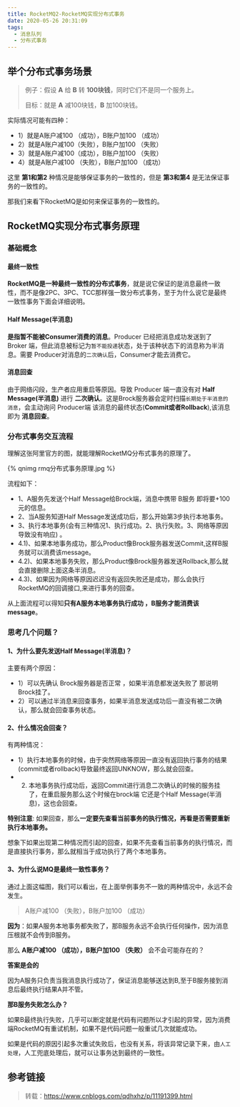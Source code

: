 ```yaml
---
title: RocketMQ2-RocketMQ实现分布式事务
date: 2020-05-26 20:31:09
tags:
  - 消息队列
  - 分布式事务
---
```


## 举个分布式事务场景

>  例子：假设 **A** 给 **B** 转 **100块钱**，同时它们不是同一个服务上。
>
> 目标：就是 **A** 减100块钱，**B** 加100块钱。

实际情况可能有四种：

- 1）就是A账户减100 （成功），B账户加100 （成功） 
- 2）就是A账户减100（失败），B账户加100 （失败） 
- 3）就是A账户减100（成功），B账户加100 （失败） 
- 4）就是A账户减100 （失败），B账户加100 （成功）

这里 **第1和第2** 种情况是能够保证事务的一致性的，但是 **第3和第4** 是无法保证事务的一致性的。

那我们来看下RocketMQ是如何来保证事务的一致性的。

## RocketMQ实现分布式事务原理

### 基础概念

#### 最终一致性

**RocketMQ是一种最终一致性的分布式事务**，就是说它保证的是消息最终一致性，而不是像2PC、3PC、TCC那样强一致分布式事务，至于为什么说它是最终一致性事务下面会详细说明。

#### Half Message(半消息)

**是指暂不能被Consumer消费的消息**。Producer 已经把消息成功发送到了 Broker 端，但此消息被标记为`暂不能投递`状态，处于该种状态下的消息称为半消息。需要 Producer对消息的`二次确认`后，Consumer才能去消费它。

#### 消息回查

由于网络闪段，生产者应用重启等原因。导致 Producer 端一直没有对 **Half Message(半消息)** 进行 **二次确认**。这是Brock服务器会定时扫描`长期处于半消息的消息`，会主动询问 Producer端 该消息的最终状态(**Commit或者Rollback**),该消息即为 **消息回查**。

### 分布式事务交互流程

理解这张阿里官方的图，就能理解RocketMQ分布式事务的原理了。

{% qnimg rmq分布式事务原理.jpg %}

流程如下：

- 1、A服务先发送个Half Message给Brock端，消息中携带 B服务 即将要+100元的信息。 
- 2、当A服务知道Half Message发送成功后，那么开始第3步执行本地事务。 
- 3、执行本地事务(会有三种情况1、执行成功。2、执行失败。3、网络等原因导致没有响应) 。
- 4.1)、如果本地事务成功，那么Product像Brock服务器发送Commit,这样B服务就可以消费该message。
- 4.2)、如果本地事务失败，那么Product像Brock服务器发送Rollback,那么就会直接删除上面这条半消息。 
- 4.3)、如果因为网络等原因迟迟没有返回失败还是成功，那么会执行RocketMQ的回调接口,来进行事务的回查。

从上面流程可以得知**只有A服务本地事务执行成功 ，B服务才能消费该message**。

### 思考几个问题？

#### 1、为什么要先发送Half Message(半消息)？

主要有两个原因：

- 1）可以先确认 Brock服务器是否正常 ，如果半消息都发送失败了 那说明Brock挂了。
- 2）可以通过半消息来回查事务，如果半消息发送成功后一直没有被二次确认，那么就会回查事务状态。

#### 2、什么情况会回查？

有两种情况：

- 1）执行本地事务的时候，由于突然网络等原因一直没有返回执行事务的结果(commit或者rollback)导致最终返回UNKNOW，那么就会回查。 
- 2) 本地事务执行成功后，返回Commit进行消息二次确认的时候的服务挂了，在重启服务那么这个时候在brock端   它还是个Half Message(半消息)，这也会回查。

**特别注意**: 如果回查，那么**一定要先查看当前事务的执行情况，再看是否需要重新执行本地事务。**

想象下如果出现第二种情况而引起的回查，如果不先查看当前事务的执行情况，而是直接执行事务，那么就相当于成功执行了两个本地事务。

#### 3、为什么说MQ是最终一致性事务？

通过上面这幅图，我们可以看出，在上面举例事务不一致的两种情况中，永远不会发生。

> A账户减100 （失败），B账户加100 （成功）

**因为**：如果A服务本地事务都失败了，那B服务永远不会执行任何操作，因为消息压根就不会传到B服务。

那么 **A账户减100 （成功），B账户加100 （失败）** 会不会可能存在的？

**答案是会的**

因为A服务只负责当我消息执行成功了，保证消息能够送达到B,至于B服务接到消息后最终执行结果A并不管。

**那B服务失败怎么办？**

如果B最终执行失败，几乎可以断定就是代码有问题所以才引起的异常，因为消费端RocketMQ有重试机制，如果不是代码问题一般重试几次就能成功。

如果是代码的原因引起多次重试失败后，也没有关系，将该异常记录下来，由`人工处理`，人工兜底处理后，就可以让事务达到最终的一致性。

## 参考链接

> 转载：https://www.cnblogs.com/qdhxhz/p/11191399.html

